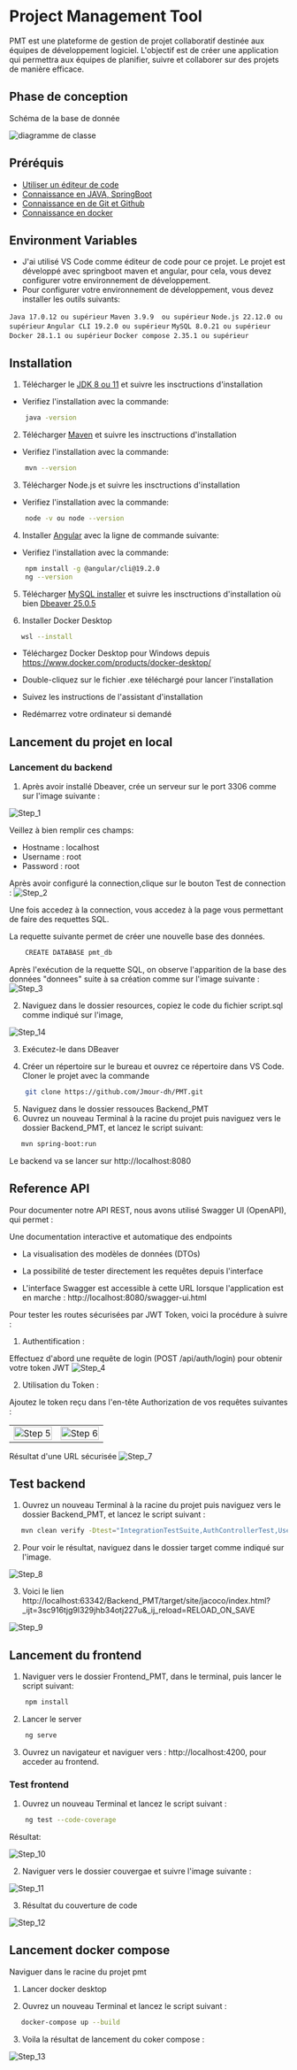 # Project Management Tool

PMT est une plateforme de gestion de projet collaboratif destinée aux équipes de développement logiciel. L'objectif est de créer une application qui permettra aux équipes de planifier, suivre et collaborer sur des projets de manière efficace.

## Phase de conception 
Schéma de la base de donnée

<img src="./screenshot\diagramme de classe.png" alt="diagramme de classe" >

## Préréquis

- [Utiliser un éditeur de code](https://www.oracle.com/java/technologies/downloads/)
- [Connaissance en JAVA, SpringBoot](https://docs.spring.io/spring-framework/reference/index.html)
- [Connaissance en de Git et Github](https://docs.github.com/fr)
- [Connaissance en docker](https://docs.docker.com/)

## Environment Variables

- J'ai utilisé VS Code comme éditeur de code pour ce projet. Le projet est développé avec springboot maven et angular, pour cela, vous devez configurer votre environnement de développement.
- Pour configurer votre environnement de développement, vous devez installer les outils suivants:

`Java 17.0.12 ou supérieur` 
`Maven 3.9.9  ou supérieur`
`Node.js 22.12.0 ou supérieur`
`Angular CLI 19.2.0 ou supérieur`
`MySQL 8.0.21 ou supérieur`
`Docker 28.1.1 ou supérieur`
`Docker compose 2.35.1 ou supérieur`

## Installation

1. Télécharger le  [JDK 8 ou 11](https://www.oracle.com/java/technologies/downloads/) et suivre les insctructions d'installation
- Verifiez l'installation avec la commande:

```bash
    java -version
```
2. Télécharger [Maven](https://maven.apache.org/install.html)  et suivre les insctructions d'installation
- Verifiez l'installation avec la commande:

```bash
    mvn --version
```
3. Télécharger Node.js et suivre les insctructions d'installation
- Verifiez l'installation avec la commande:

```bash
    node -v ou node --version
```
4. Installer [Angular](https://angular.dev/installation) avec la ligne de commande suivante:
- Verifiez l'installation avec la commande:

```bash
    npm install -g @angular/cli@19.2.0
    ng --version
```
5. Télécharger [MySQL installer](https://dev.mysql.com/downloads/installe/)  et suivre les insctructions d'installation où bien [Dbeaver 25.0.5](https://dbeaver.io/download/)

6. Installer Docker Desktop

```bash
   wsl --install
```

* Téléchargez Docker Desktop pour Windows depuis https://www.docker.com/products/docker-desktop/

* Double-cliquez sur le fichier .exe téléchargé pour lancer l'installation

* Suivez les instructions de l'assistant d'installation

* Redémarrez votre ordinateur si demandé


## Lancement du projet en local
### Lancement du backend

1. Après avoir installé Dbeaver, crée un serveur sur le port 3306 comme 
        sur l'image suivante :
<img src="./screenshot\step_1.png" alt="Step_1" >


Veillez à bien remplir ces champs:

* Hostname : localhost
* Username : root
* Password : root

Après avoir configuré la connection,clique sur le bouton Test de connection :
<img src="./screenshot\step_2.png" alt="Step_2" >

Une fois accedez à la connection, vous accedez à la page vous permettant de faire des requettes SQL.

La requette suivante permet de créer une nouvelle base des données.

```bash
    CREATE DATABASE pmt_db
```

Après l'exécution de la requette SQL, on observe l'apparition de la base des données "donnees" suite à sa création comme sur l'image suivante :
<img src="./screenshot\step_3.png" alt="Step_3" >

2. Naviguez dans le dossier resources, copiez le code du fichier script.sql comme indiqué sur l'image, 
<img src="./screenshot\step_14.png" alt="Step_14" >

3. Exécutez-le dans DBeaver

4. Créer un répertoire sur le bureau et ouvrez ce répertoire dans VS Code. Cloner le projet avec la commande

```bash
    git clone https://github.com/Jmour-dh/PMT.git
```

5. Naviguez dans le dossier ressouces Backend_PMT
6. Ouvrez un nouveau Terminal à la racine du projet puis naviguez vers le dossier Backend_PMT, et lancez le script suivant:


```bash
   mvn spring-boot:run  
```

Le backend va se lancer sur http://localhost:8080



## Reference API

Pour documenter notre API REST, nous avons utilisé Swagger UI (OpenAPI), qui permet :

Une documentation interactive et automatique des endpoints

* La visualisation des modèles de données (DTOs)

* La possibilité de tester directement les requêtes depuis l'interface

* L'interface Swagger est accessible à cette URL lorsque l'application est en marche :
http://localhost:8080/swagger-ui.html

Pour tester les routes sécurisées par JWT Token, voici la procédure à suivre :

1. Authentification :

Effectuez d'abord une requête de login (POST /api/auth/login) pour obtenir votre token JWT
<img src="./screenshot\step_4.png" alt="Step_4" >

2. Utilisation du Token :

Ajoutez le token reçu dans l'en-tête Authorization de vos requêtes suivantes :
<table>
  <tr>
    <td><img src="./screenshot/step_5.png" alt="Step 5" width="100%"></td>
    <td><img src="./screenshot/step_6.png" alt="Step 6" width="100%"></td>
  </tr>
</table>

Résultat d'une URL sécurisée
<img src="./screenshot\step_7.png" alt="Step_7" >

## Test backend
1. Ouvrez un nouveau Terminal à la racine du projet puis naviguez vers le dossier Backend_PMT, et lancez le script suivant :

```bash
   mvn clean verify -Dtest="IntegrationTestSuite,AuthControllerTest,UserControllerTest,TaskHistoryControllerTest,TaskControllerTest,ProjectControllerTest,ProjectMemberControllerTest"
```

2. Pour voir le résultat, naviguez dans le dossier target comme indiqué sur l'image.
<img src="./screenshot\step_8.png" alt="Step_8" >

3. Voici le lien 
http://localhost:63342/Backend_PMT/target/site/jacoco/index.html?_ijt=3sc916tjg9l329jhb34otj227u&_ij_reload=RELOAD_ON_SAVE

<img src="./screenshot\step_9.png" alt="Step_9" >

## Lancement du frontend

1. Naviguer vers le dossier Frontend_PMT, dans le terminal, puis lancer le script suivant:

```bash
    npm install
```

2. Lancer le server

```bash
    ng serve
```

3. Ouvrez un navigateur et naviguer vers : http://localhost:4200, pour acceder au frontend.


### Test frontend

1. Ouvrez un nouveau Terminal et lancez le script suivant :

```bash
    ng test --code-coverage
```

Résultat: 

<img src="./screenshot\step_10.png" alt="Step_10" >

2. Naviguer vers le dossier couvergae et suivre l'image suivante :

<img src="./screenshot\step_11.png" alt="Step_11" >

3. Résultat du couverture de code 

<img src="./screenshot\step_12.png" alt="Step_12" >

## Lancement docker compose
Naviguer dans le racine du projet pmt

1. Lancer docker desktop 

2. Ouvrez un nouveau Terminal et lancez le script suivant : 

```bash
   docker-compose up --build
```

3. Voila la résultat de lancement du coker compose : 
<img src="./screenshot\step_13.png" alt="Step_13" >



